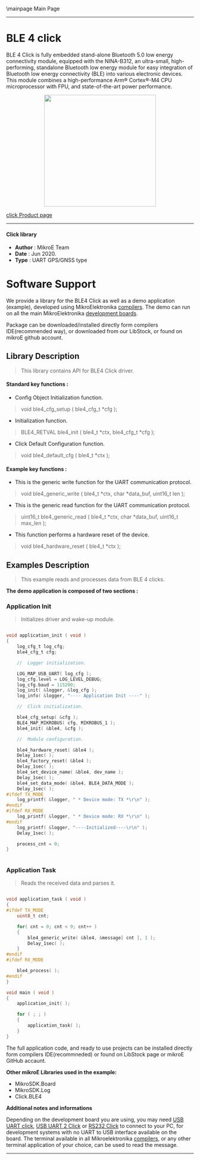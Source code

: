\mainpage Main Page
 
---
# BLE 4  click

BLE 4 Click is fully embedded stand-alone Bluetooth 5.0 low energy connectivity module, equipped with the NINA-B312, an ultra-small, high-performing, standalone Bluetooth low energy module for easy integration of Bluetooth low energy connectivity (BLE) into various electronic devices. This module combines a high-performance Arm® Cortex®-M4 CPU microprocessor with FPU, and state-of-the-art power performance.

<p align="center">
  <img src="http://download.mikroe.com/images/click_for_ide/ble4_click.png" height=300px>
</p>

[click Product page](<https://www.mikroe.com/ble-4-click>)

---


#### Click library 

- **Author**        : MikroE Team
- **Date**          : Jun 2020.
- **Type**          : UART GPS/GNSS type


# Software Support

We provide a library for the BLE4 Click 
as well as a demo application (example), developed using MikroElektronika 
[compilers](http://shop.mikroe.com/compilers). 
The demo can run on all the main MikroElektronika [development boards](http://shop.mikroe.com/development-boards).

Package can be downloaded/installed directly form compilers IDE(recommended way), or downloaded from our LibStock, or found on mikroE github account. 

## Library Description

> This library contains API for BLE4 Click driver.

#### Standard key functions :

- Config Object Initialization function.
> void ble4_cfg_setup ( ble4_cfg_t *cfg ); 
 
- Initialization function.
> BLE4_RETVAL ble4_init ( ble4_t *ctx, ble4_cfg_t *cfg );

- Click Default Configuration function.
> void ble4_default_cfg ( ble4_t *ctx );


#### Example key functions :

- This is the generic write function for the UART communication protocol.
> void ble4_generic_write ( ble4_t *ctx, char *data_buf, uint16_t len );
 
- This is the generic read function for the UART communication protocol.
> uint16_t ble4_generic_read ( ble4_t *ctx, char *data_buf, uint16_t max_len );

- This function performs a hardware reset of the device.
> void ble4_hardware_reset ( ble4_t *ctx );

## Examples Description

> This example reads and processes data from BLE 4 clicks. 

**The demo application is composed of two sections :**

### Application Init 

> Initializes driver and wake-up module. 

```c

void application_init ( void )
{
    log_cfg_t log_cfg;
    ble4_cfg_t cfg;

    //  Logger initialization.

    LOG_MAP_USB_UART( log_cfg );
    log_cfg.level = LOG_LEVEL_DEBUG;
    log_cfg.baud = 115200;
    log_init( &logger, &log_cfg );
    log_info( &logger, "---- Application Init ----" );

    //  Click initialization.

    ble4_cfg_setup( &cfg );
    BLE4_MAP_MIKROBUS( cfg, MIKROBUS_1 );
    ble4_init( &ble4, &cfg );

    //  Module configuration.

    ble4_hardware_reset( &ble4 );
    Delay_1sec( );
    ble4_factory_reset( &ble4 );
    Delay_1sec( );
    ble4_set_device_name( &ble4, dev_name );
    Delay_1sec( );
    ble4_set_data_mode( &ble4, BLE4_DATA_MODE );
    Delay_1sec( );
#ifdef TX_MODE
    log_printf( &logger, " * Device mode: TX *\r\n" );
#endif
#ifdef RX_MODE
    log_printf( &logger, " * Device mode: RX *\r\n" );
#endif
    log_printf( &logger, "----Initialized----\r\n" );
    Delay_1sec( );

    process_cnt = 0;
}
  
```

### Application Task

> Reads the received data and parses it. 

```c

void application_task ( void )
{
#ifdef TX_MODE
    uint8_t cnt;

    for( cnt = 0; cnt < 9; cnt++ ) 
    {
        ble4_generic_write( &ble4, &message[ cnt ], 1 );
        Delay_1sec( );
    }
#endif 
#ifdef RX_MODE

    ble4_process( );
#endif 
}

void main ( void )
{
    application_init( );

    for ( ; ; )
    {
        application_task( );
    }
}  

```



The full application code, and ready to use projects can be  installed directly form compilers IDE(recommneded) or found on LibStock page or mikroE GitHub accaunt.

**Other mikroE Libraries used in the example:** 

- MikroSDK.Board
- MikroSDK.Log
- Click.BLE4

**Additional notes and informations**

Depending on the development board you are using, you may need 
[USB UART click](http://shop.mikroe.com/usb-uart-click), 
[USB UART 2 Click](http://shop.mikroe.com/usb-uart-2-click) or 
[RS232 Click](http://shop.mikroe.com/rs232-click) to connect to your PC, for 
development systems with no UART to USB interface available on the board. The 
terminal available in all Mikroelektronika 
[compilers](http://shop.mikroe.com/compilers), or any other terminal application 
of your choice, can be used to read the message.



---
